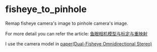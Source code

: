 # fisheye_to_pinhole

Remap fisheye camera's image to pinhole camera's image.

For more detail you can refer the article: [鱼眼相机模型与标定与重映射](https://epsavlc.github.io/2019/10/21/fisheye_calib.html)

I use the camera model in [paper(Dual-Fisheye Omnidirectional Stereo)](https://ieeexplore.ieee.org/abstract/document/8206587/)